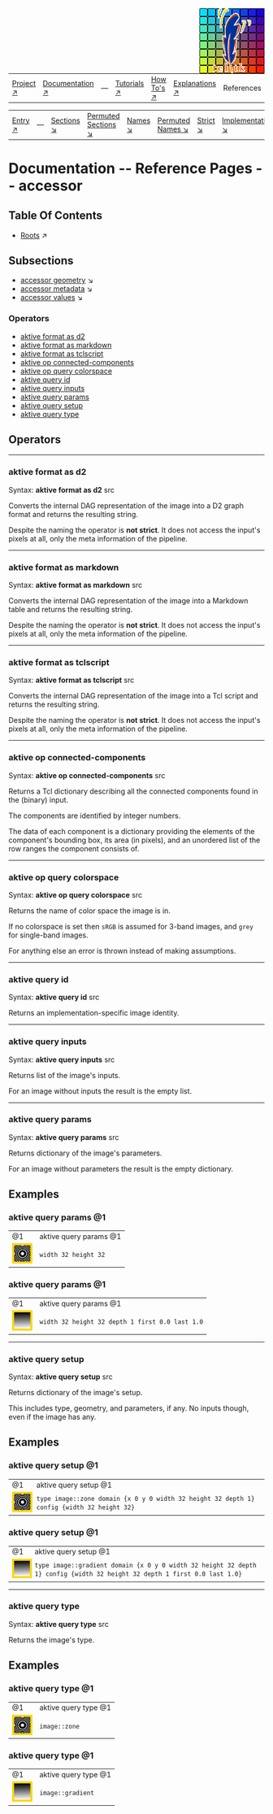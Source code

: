 <img src='../assets/aktive-logo-128.png' style='float:right;'>

||||||||
|---|---|---|---|---|---|---|
|[Project ↗](../../README.md)|[Documentation ↗](../index.md)|&mdash;|[Tutorials ↗](../tutorials.md)|[How To's ↗](../howtos.md)|[Explanations ↗](../explanations.md)|References|

|||||||||
|---|---|---|---|---|---|---|---|
|[Entry ↗](index.md)|&mdash;|[Sections ↘](bysection.md)|[Permuted Sections ↘](bypsection.md)|[Names ↘](byname.md)|[Permuted Names ↘](bypname.md)|[Strict ↘](strict.md)|[Implementations ↘](bylang.md)|

# Documentation -- Reference Pages -- accessor

## Table Of Contents

  - [Roots](bysection.md) ↗


## Subsections


 - [accessor geometry](accessor_geometry.md) ↘
 - [accessor metadata](accessor_metadata.md) ↘
 - [accessor values](accessor_values.md) ↘

### Operators

 - [aktive format as d2](#format_as_d2)
 - [aktive format as markdown](#format_as_markdown)
 - [aktive format as tclscript](#format_as_tclscript)
 - [aktive op connected-components](#op_connected_components)
 - [aktive op query colorspace](#op_query_colorspace)
 - [aktive query id](#query_id)
 - [aktive query inputs](#query_inputs)
 - [aktive query params](#query_params)
 - [aktive query setup](#query_setup)
 - [aktive query type](#query_type)

## Operators

---
### <a name='format_as_d2'></a> aktive format as d2

Syntax: __aktive format as d2__ src

Converts the internal DAG representation of the image into a D2 graph format and returns the resulting string.

Despite the naming the operator is __not strict__. It does not access the input's pixels at all, only the meta information of the pipeline.


---
### <a name='format_as_markdown'></a> aktive format as markdown

Syntax: __aktive format as markdown__ src

Converts the internal DAG representation of the image into a Markdown table and returns the resulting string.

Despite the naming the operator is __not strict__. It does not access the input's pixels at all, only the meta information of the pipeline.


---
### <a name='format_as_tclscript'></a> aktive format as tclscript

Syntax: __aktive format as tclscript__ src

Converts the internal DAG representation of the image into a Tcl script and returns the resulting string.

Despite the naming the operator is __not strict__. It does not access the input's pixels at all, only the meta information of the pipeline.


---
### <a name='op_connected_components'></a> aktive op connected-components

Syntax: __aktive op connected-components__ src

Returns a Tcl dictionary describing all the connected components found in the (binary) input.

The components are identified by integer numbers.

The data of each component is a dictionary providing the elements of the component's bounding box, its area (in pixels), and an unordered list of the row ranges the component consists of.


---
### <a name='op_query_colorspace'></a> aktive op query colorspace

Syntax: __aktive op query colorspace__ src

Returns the name of color space the image is in.

If no colorspace is set then `sRGB` is assumed for 3-band images, and `grey` for single-band images.

For anything else an error is thrown instead of making assumptions.


---
### <a name='query_id'></a> aktive query id

Syntax: __aktive query id__ src

Returns an implementation-specific image identity.


---
### <a name='query_inputs'></a> aktive query inputs

Syntax: __aktive query inputs__ src

Returns list of the image's inputs.

For an image without inputs the result is the empty list.


---
### <a name='query_params'></a> aktive query params

Syntax: __aktive query params__ src

Returns dictionary of the image's parameters.

For an image without parameters the result is the empty dictionary.


## Examples

### aktive query params @1

|||
|---|---|
|@1|aktive query params @1|
|<img src='example-00161.png' alt='aktive query params @1' style='border:4px solid gold'>|`width 32 height 32`

### aktive query params @1

|||
|---|---|
|@1|aktive query params @1|
|<img src='example-00163.png' alt='aktive query params @1' style='border:4px solid gold'>|`width 32 height 32 depth 1 first 0.0 last 1.0`

---
### <a name='query_setup'></a> aktive query setup

Syntax: __aktive query setup__ src

Returns dictionary of the image's setup.

This includes type, geometry, and parameters, if any. No inputs though, even if the image has any.


## Examples

### aktive query setup @1

|||
|---|---|
|@1|aktive query setup @1|
|<img src='example-00173.png' alt='aktive query setup @1' style='border:4px solid gold'>|`type image::zone domain {x 0 y 0 width 32 height 32 depth 1} config {width 32 height 32}`

### aktive query setup @1

|||
|---|---|
|@1|aktive query setup @1|
|<img src='example-00175.png' alt='aktive query setup @1' style='border:4px solid gold'>|`type image::gradient domain {x 0 y 0 width 32 height 32 depth 1} config {width 32 height 32 depth 1 first 0.0 last 1.0}`

---
### <a name='query_type'></a> aktive query type

Syntax: __aktive query type__ src

Returns the image's type.


## Examples

### aktive query type @1

|||
|---|---|
|@1|aktive query type @1|
|<img src='example-00181.png' alt='aktive query type @1' style='border:4px solid gold'>|`image::zone`

### aktive query type @1

|||
|---|---|
|@1|aktive query type @1|
|<img src='example-00183.png' alt='aktive query type @1' style='border:4px solid gold'>|`image::gradient`


